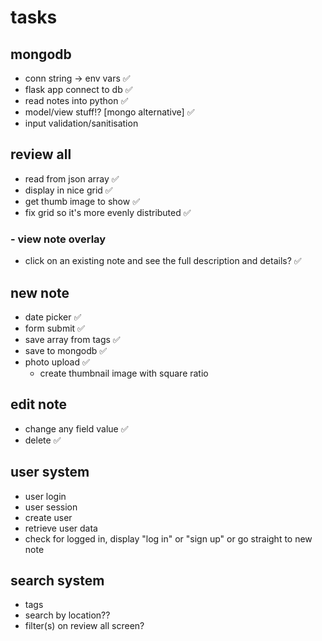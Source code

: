 # tasks
## mongodb
- conn string -> env vars ✅
- flask app connect to db ✅
- read notes into python ✅
- model/view stuff!? [mongo alternative] ✅
- input validation/sanitisation

## review all
- read from json array ✅
- display in nice grid ✅
- get thumb image to show ✅
- fix grid so it's more evenly distributed ✅
### - view note overlay
- click on an existing note and see the full description and details? ✅

## new note
- date picker ✅
- form submit ✅
- save array from tags ✅
- save to mongodb ✅
- photo upload ✅
    - create thumbnail image with square ratio

## edit note
- change any field value ✅
- delete ✅

## user system
- user login
- user session
- create user
- retrieve user data
- check for logged in, display "log in" or "sign up" or go straight to new note

## search system
- tags
- search by location??
- filter(s) on review all screen?
